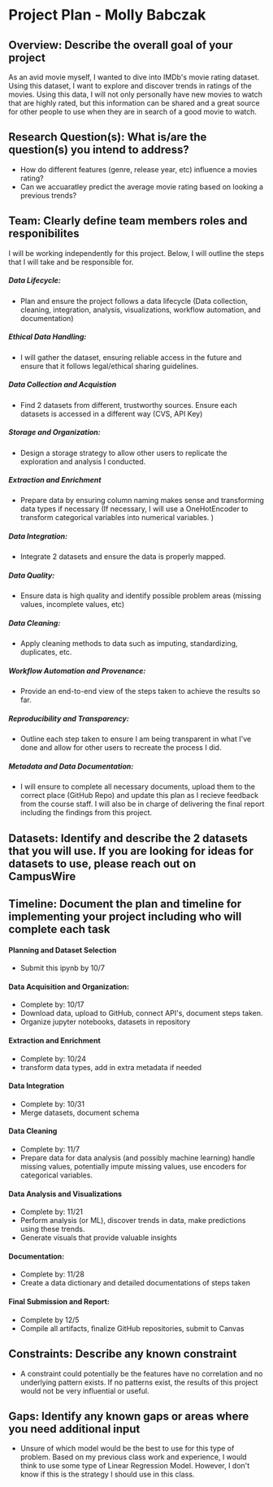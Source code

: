 # Project Plan - Molly Babczak
## Overview: Describe the overall goal of your project
As an avid movie myself, I wanted to dive into IMDb's movie rating dataset. Using this dataset, I want to explore and discover trends in ratings of the movies. Using this data, I will not only personally have new movies to watch that are highly rated, but this information can be shared and a great source for other people to use when they are in search of a good movie to watch. 
## Research Question(s): What is/are the question(s) you intend to address?
- How do different features (genre, release year, etc) influence a movies rating?
- Can we accuaratley predict the average movie rating based on looking a previous trends?
## Team: Clearly define team members roles and responibilites
I will be working independently for this project. Below, I will outline the steps that I will take and be responsible for. 
##### Data Lifecycle: 
- Plan and ensure the project follows a data lifecycle (Data collection, cleaning, integration, analysis, visualizations, workflow automation, and documentation) 
##### Ethical Data Handling: 
- I will gather the dataset, ensuring reliable access in the future and ensure that it follows legal/ethical sharing guidelines. 
##### Data Collection and Acquistion 
- Find 2 datasets from different, trustworthy sources. Ensure each datasets is accessed in a different way (CVS, API Key)
##### Storage and Organization: 
- Design a storage strategy to allow other users to replicate the exploration and analysis I conducted. 
##### Extraction and Enrichment
- Prepare data by ensuring column naming makes sense and transforming data types if necessary (If necessary, I will use a OneHotEncoder to transform categorical variables into numerical variables. ) 
##### Data Integration: 
- Integrate 2 datasets and ensure the data is properly mapped. 
##### Data Quality: 
- Ensure data is high quality and identify possible problem areas (missing values, incomplete values, etc)
##### Data Cleaning:
- Apply cleaning methods to data such as imputing, standardizing, duplicates, etc.  
##### Workflow Automation and Provenance:
- Provide an end-to-end view of the steps taken to achieve the results so far. 
##### Reproducibility and Transparency: 
- Outline each step taken to ensure I am being transparent in what I've done and allow for other users to recreate the process I did. 
##### Metadata and Data Documentation:
-  I will ensure to complete all necessary documents, upload them to the correct place (GitHub Repo) and update this plan as I recieve feedback from the course staff. I will also be in charge of delivering the final report including the findings from this project. 
## Datasets: Identify and describe the 2 datasets that you will use. If you are looking for ideas for datasets to use, please reach out on CampusWire

## Timeline: Document the plan and timeline for implementing your project including who will complete each task
#### Planning and Dataset Selection
- Submit this ipynb by 10/7 
#### Data Acquisition and Organization:
- Complete by: 10/17
- Download data, upload to GitHub, connect API's, document steps taken. 
- Organize jupyter notebooks, datasets in repository
#### Extraction and Enrichment
- Complete by: 10/24
- transform data types, add in extra metadata if needed
#### Data Integration
- Complete by: 10/31
- Merge datasets, document schema
#### Data Cleaning
- Complete by: 11/7
- Prepare data for data analysis (and possibly machine learning) handle missing values, potentially impute missing values, use encoders for categorical variables. 
#### Data Analysis and Visualizations
- Complete by: 11/21
- Perform analysis (or ML), discover trends in data, make predictions using these trends. 
- Generate visuals that provide valuable insights 
#### Documentation:
- Complete by: 11/28 
- Create a data dictionary and detailed documentations of steps taken
#### Final Submission and Report:
- Complete by 12/5
- Compile all artifacts, finalize GitHub repositories, submit to Canvas
## Constraints: Describe any known constraint
- A constraint could potentially be the features have no correlation and no underlying pattern exists. If no patterns exist, the results of this project would not be very influential or useful.   
## Gaps: Identify any known gaps or areas where you need additional input
- Unsure of which model would be the best to use for this type of problem. Based on my previous class work and experience, I would think to use some type of Linear Regression Model. However, I don't know if this is the strategy I should use in this class.

